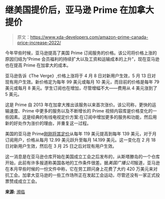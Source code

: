 # 继美国提价后，亚马逊 Prime 在加拿大提价

> 原文：<https://www.xda-developers.com/amazon-prime-canada-price-increase-2022/>

今年早些时候，亚马逊提高了美国 Prime 订阅服务的价格。该公司将价格上涨的原因归结为“Prime 会员福利的持续扩大以及工资和运输成本的上升”，现在亚马逊也在提高 Prime 在加拿大的成本。

亚马逊告诉《The Verge》,价格上涨将于 4 月 8 日对新用户生效，5 月 13 日对现有用户生效。新价格定为每年 99 美元或每月 10 美元，而目前的价格是每年 79 美元或每月 8 美元。学生订阅也在增加，尽管增幅不大——费用从 4 美元涨到了 5 美元。

这是 Prime 自 2013 年在加拿大推出该服务以来首次涨价。该公司称，更快的运输速度、Prime 中更多的服务以及不断增长的 Prime 视频内容库是价格变化的一些因素。这是经典的有线电视定价方案:在订阅中增加更多的服务和功能，然后用新的好处作为涨价的理由，并重复这一过程。

美国的亚马逊 Prime[刚刚将其定价](https://www.xda-developers.com/amazon-prime-price-increase/)从每年 119 美元提高到每年 139 美元，对于月订阅用户，价格从每月 12.99 美元跃升至每月 14.199 美元。这一变化在 2 月 18 日对新用户生效，然后在 3 月 25 日之后对现有用户生效。

这一消息是在亚马逊仓库开始在美国成立工会之后发布的，从斯塔滕岛的一个仓库开始，此前有许多报道称美国各地的工作条件很差。据*美国广播公司*报道，亚马逊在本月早些时候的一份文件中称，它在劳工顾问身上花费了大约 420 万美元来对抗工会。加拿大亚马逊的一些工作场所正在发起工会运动，尽管还没有一家正式投票赞成成立工会。

**来源:** [濒临](https://www.theverge.com/2022/4/8/23017323/amazon-prime-canada-price-hike-subscription-shopping-deals-shipping)